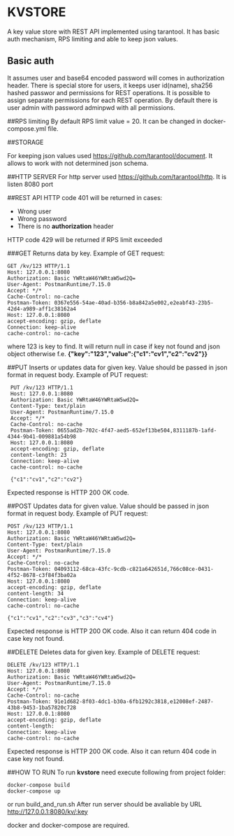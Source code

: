 # KVSTORE

A key value store with REST API implemented using tarantool. It has basic auth mechanism, RPS limiting and able to keep json values.

## Basic auth

It assumes user and base64 encoded password will comes in authorization header.
There is special store for users, it keeps user id(name), sha256 hashed passwor and permissions for REST operations. It is possible to assign separate permissions for each REST operation.
By default there is user admin with password adminpwd with all permissions.

##RPS limiting
By default RPS limit value = 20. It can be changed in docker-compose.yml file. 

##STORAGE

For keeping json values used https://github.com/tarantool/document. It allows to work with not determined json schema.

##HTTP SERVER 
For http server used https://github.com/tarantool/http. It is listen 8080 port 

##REST API
HTTP code 401 will be returned in cases:
* Wrong user
* Wrong password 
* There is no **authorization** header

HTTP code 429 will be returned if RPS limit exceeded

###GET 
Returns data by key.
Example of GET request:
~~~~ 
GET /kv/123 HTTP/1.1
Host: 127.0.0.1:8080
Authorization: Basic YWRtaW46YWRtaW5wd2Q=
User-Agent: PostmanRuntime/7.15.0
Accept: */*
Cache-Control: no-cache
Postman-Token: 0367e556-54ae-40ad-b356-b8a842a5e002,e2eabf43-23b5-42d4-a989-aff1c38162a4
Host: 127.0.0.1:8080
accept-encoding: gzip, deflate
Connection: keep-alive
cache-control: no-cache
~~~~ 
where 123 is key to find.
It will return null in case if key not found and json object otherwise f.e. **{"key":"123","value":{"c1":"cv1","c2":"cv2"}}**

##PUT
Inserts or updates data for given key.
Value should be passed in json format in request body.
Example of PUT request:
~~~~ 
 PUT /kv/123 HTTP/1.1
 Host: 127.0.0.1:8080
 Authorization: Basic YWRtaW46YWRtaW5wd2Q=
 Content-Type: text/plain
 User-Agent: PostmanRuntime/7.15.0
 Accept: */*
 Cache-Control: no-cache
 Postman-Token: 0655ad2b-702c-4f47-aed5-652ef13be504,8311187b-1afd-4344-9b41-009881a54b98
 Host: 127.0.0.1:8080
 accept-encoding: gzip, deflate
 content-length: 23
 Connection: keep-alive
 cache-control: no-cache
 
 {"c1":"cv1","c2":"cv2"}
~~~~
Expected response is HTTP 200 OK code.

##POST
Updates data for given value.
Value should be passed in json format in request body.
Example of PUT request:
~~~~ 
POST /kv/123 HTTP/1.1
Host: 127.0.0.1:8080
Authorization: Basic YWRtaW46YWRtaW5wd2Q=
Content-Type: text/plain
User-Agent: PostmanRuntime/7.15.0
Accept: */*
Cache-Control: no-cache
Postman-Token: 04093112-68ca-43fc-9cdb-c821a642651d,766c08ce-0431-4f52-8678-c3f84f3ba02a
Host: 127.0.0.1:8080
accept-encoding: gzip, deflate
content-length: 34
Connection: keep-alive
cache-control: no-cache

{"c1":"cv1","c2":"cv3","c3":"cv4"}
~~~~ 
Expected response is HTTP 200 OK code. Also it can return 404 code in case key not found.

##DELETE
Deletes data for given key.
Example of DELETE request:
~~~~ 
DELETE /kv/123 HTTP/1.1
Host: 127.0.0.1:8080
Authorization: Basic YWRtaW46YWRtaW5wd2Q=
User-Agent: PostmanRuntime/7.15.0
Accept: */*
Cache-Control: no-cache
Postman-Token: 91e1d682-8f03-4dc1-b30a-6fb1292c3818,e12008ef-2487-43b8-9453-1ba57820c728
Host: 127.0.0.1:8080
accept-encoding: gzip, deflate
content-length: 
Connection: keep-alive
cache-control: no-cache
~~~~
Expected response is HTTP 200 OK code. Also it can return 404 code in case key not found.
 
##HOW TO RUN
To run **kvstore** need execute following from project folder:
~~~~
docker-compose build
docker-compose up
~~~~
or run build_and_run.sh
After run server should be avaliable by URL http://127.0.0.1:8080/kv/:key

docker and docker-compose are required. 